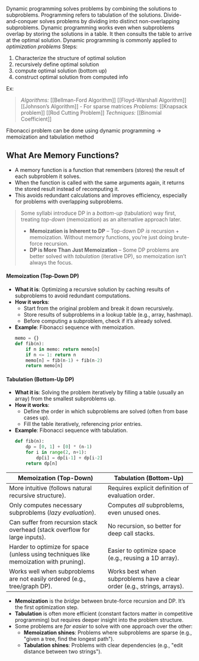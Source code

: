 Dynamic programming solves problems by combining the solutions to subproblems. Programming refers to tabulation of the solutions.
Divide-and-conquer solves problems by dividing into distinct non-overlapping subproblems. Dynamic programming works even when subproblems overlap by storing the solutions in a table. It then consults the table to arrive at the optimal solution.
Dynamic programming is commonly applied to *optimization problems*
Steps:
1. Characterize the structure of optimal solution
2. recursively define optimal solution
3. compute optimal solution (bottom up)
4. construct optimal solution from computed info

Ex:
> *Algorithms:*
> [[Bellman-Ford Algorithm]]
> [[Floyd-Warshall Algorithm]]
> [[Johnson’s Algorithm]] - For sparse matrices
> *Problems:*
> [[Knapsack problem]]
> [[Rod Cutting Problem]]
> *Techniques:*
> [[Binomial Coefficient]]


Fibonacci problem can be done using dynamic programming → memoization and tabulation method
## **What Are Memory Functions?**
- A memory function is a function that remembers (stores) the result of each subproblem it solves.
- When the function is called with the same arguments again, it returns the stored result instead of recomputing it.
- This avoids redundant calculations and improves efficiency, especially for problems with overlapping subproblems.

>Some syllabi introduce DP in a _bottom-up_ (tabulation) way first, treating _top-down_ (memoization) as an alternative approach later.
>- **Memoization is Inherent to DP** – Top-down DP _is_ recursion + memoization. Without memory functions, you’re just doing brute-force recursion.
>- **DP is More Than Just Memoization** – Some DP problems are better solved with _tabulation_ (iterative DP), so memoization isn’t always the focus.
#### **Memoization (Top-Down DP)**
- **What it is**: Optimizing a recursive solution by caching results of subproblems to avoid redundant computations.  
- **How it works**:  
  - Start from the original problem and break it down recursively.  
  - Store results of subproblems in a lookup table (e.g., array, hashmap).  
  - Before computing a subproblem, check if it’s already solved.  
- **Example**: Fibonacci sequence with memoization.  
  ```python
  memo = {}
  def fib(n):
      if n in memo: return memo[n]
      if n <= 1: return n
      memo[n] = fib(n-1) + fib(n-2)
      return memo[n]
  ```

#### **Tabulation (Bottom-Up DP)**
- **What it is**: Solving the problem iteratively by filling a table (usually an array) from the smallest subproblems up.  
- **How it works**:  
  - Define the order in which subproblems are solved (often from base cases up).  
  - Fill the table iteratively, referencing prior entries.  
- **Example**: Fibonacci sequence with tabulation.  
  ```python
  def fib(n):
      dp = [0, 1] + [0] * (n-1)
      for i in range(2, n+1):
          dp[i] = dp[i-1] + dp[i-2]
      return dp[n]
  ```

| **Memoization (Top-Down)** | **Tabulation (Bottom-Up)** |
|----------------------------|----------------------------|
| More intuitive (follows natural recursive structure). | Requires explicit definition of evaluation order. |
| Only computes necessary subproblems (*lazy evaluation*). | Computes *all* subproblems, even unused ones. |
| Can suffer from recursion stack overhead (stack overflow for large inputs). | No recursion, so better for deep call stacks. |
| Harder to optimize for space (unless using techniques like memoization with pruning). | Easier to optimize space (e.g., reusing a 1D array). |
| Works well when subproblems are not easily ordered (e.g., tree/graph DP). | Works best when subproblems have a clear order (e.g., strings, arrays). |

- **Memoization** is the *bridge* between brute-force recursion and DP. It’s the first optimization step.  
- **Tabulation** is often more efficient (constant factors matter in competitive programming) but requires deeper insight into the problem structure.  
- Some problems are *far easier* to solve with one approach over the other:  
  - **Memoization shines**: Problems where subproblems are sparse (e.g., "given a tree, find the longest path").  
  - **Tabulation shines**: Problems with clear dependencies (e.g., "edit distance between two strings").  
